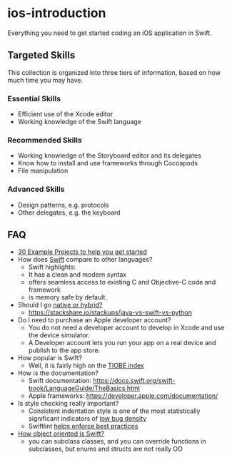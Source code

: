 # ios-introduction
Everything you need to get started coding an iOS application in Swift.

## Targeted Skills

This collection is organized into three tiers of information, based on how much time you may have.

### Essential Skills
- Efficient use of the Xcode editor
- Working knowledge of the Swift language

### Recommended Skills
- Working knowledge of the Storyboard editor and its delegates
- Know how to install and use frameworks through Cocoapods
- File manipulation

### Advanced Skills
- Design patterns, e.g. protocols
- Other delegates, e.g. the keyboard

## FAQ

- [30 Example Projects to help you get started](https://github.com/soapyigu/Swift-30-Projects)
- How does [Swift](https://en.wikipedia.org/wiki/Swift_(programming_language)#Comparisons_to_other_languages) compare to other languages?
    - Swift highlights:
   	- It has a clean and modern syntax
	- offers seamless access to existing C and Objective-C code and framework
	- is memory safe by default.
- Should I go [native or hybrid?](https://hackernoon.com/react-native-vs-real-native-apps-which-is-better-a8383d6f7ca5)
    - https://stackshare.io/stackups/java-vs-swift-vs-python
- Do I need to purchase an Apple developer account?
    - You do not need a developer account to develop in Xcode and use the device simulator.
    - A Developer account lets you run your app on a real device and publish to the app store.
- How popular is Swift?
    - Well, it is fairly high on the [TIOBE index](https://www.tiobe.com/tiobe-index/)
- How is the documentation?
    - Swift documentation: https://docs.swift.org/swift-book/LanguageGuide/TheBasics.html
    - Apple frameworks: https://developer.apple.com/documentation/
- Is style checking really important?
    - Consistent indentation style is one of the most statistically significant indicators of [low bug density](https://books.google.com/books?id=hjEFCAAAQBAJ&pg=PR22&lpg=PR22&dq=Consistent+indentation+style+is+one+of+the+most+statistically+significant+indicators+of+low+bug+density.&source=bl&ots=T7eLrGZFOo&sig=2WnH3QqMLJntoIyfPnQC2jg86no&hl=en&sa=X&ved=2ahUKEwjb6O-d84PdAhVQX60KHUzTAOwQ6AEwAHoECAAQAQ#v=onepage&q=Consistent%20indentation%20style%20is%20one%20of%20the%20most%20statistically%20significant%20indicators%20of%20low%20bug%20density.&f=false)
    - Swiftlint [helps enforce best practices](https://theswiftpost.co/using-swiftlint-and-danger-for-swift-best-practices/)
- [How object oriented is Swift?](https://skookum.com/blog/swift-blurs-the-lines-of-programming-paradigms)
	- you can subclass classes, and you can override functions in subclasses, but enums and structs are not really OO
